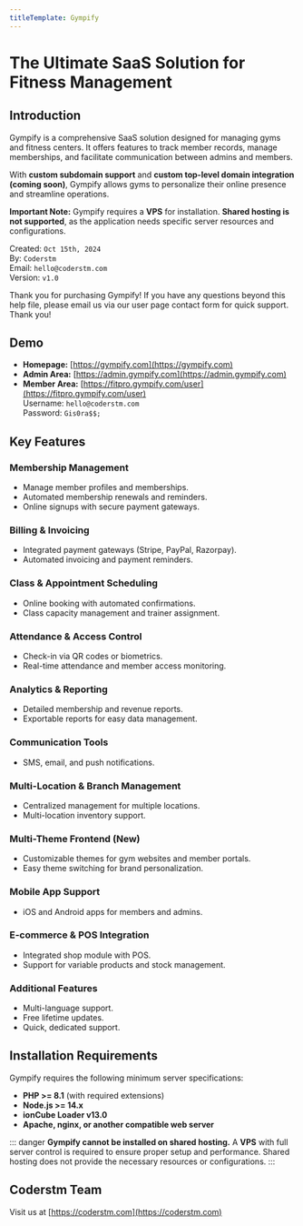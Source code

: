 ```yaml
---
titleTemplate: Gympify
---
```


# The Ultimate SaaS Solution for Fitness Management

## Introduction

Gympify is a comprehensive SaaS solution designed for managing gyms and fitness centers. It offers features to track member records, manage memberships, and facilitate communication between admins and members. 

With **custom subdomain support** and **custom top-level domain integration (coming soon)**, Gympify allows gyms to personalize their online presence and streamline operations. 

**Important Note:** Gympify requires a **VPS** for installation. **Shared hosting is not supported**, as the application needs specific server resources and configurations.

Created: `Oct 15th, 2024`<br>
By: `Coderstm`<br>
Email: `hello@coderstm.com`<br>
Version: `v1.0`

Thank you for purchasing Gympify! If you have any questions beyond this help file, please email us via our user page contact form for quick support. Thank you!

## Demo
- **Homepage:** [https://gympify.com](https://gympify.com)
- **Admin Area:** [https://admin.gympify.com](https://admin.gympify.com)
- **Member Area:** [https://fitpro.gympify.com/user](https://fitpro.gympify.com/user)  
  Username: `hello@coderstm.com`  
  Password: `Gis0ra$$;`

## Key Features

### **Membership Management**
- Manage member profiles and memberships.
- Automated membership renewals and reminders.
- Online signups with secure payment gateways.

### **Billing & Invoicing**
- Integrated payment gateways (Stripe, PayPal, Razorpay).
- Automated invoicing and payment reminders.

### **Class & Appointment Scheduling**
- Online booking with automated confirmations.
- Class capacity management and trainer assignment.

### **Attendance & Access Control**
- Check-in via QR codes or biometrics.
- Real-time attendance and member access monitoring.

### **Analytics & Reporting**
- Detailed membership and revenue reports.
- Exportable reports for easy data management.

### **Communication Tools**
- SMS, email, and push notifications.

### **Multi-Location & Branch Management**
- Centralized management for multiple locations.
- Multi-location inventory support.

### **Multi-Theme Frontend (New)**
- Customizable themes for gym websites and member portals.
- Easy theme switching for brand personalization.

### **Mobile App Support**
- iOS and Android apps for members and admins.

### **E-commerce & POS Integration**
- Integrated shop module with POS.
- Support for variable products and stock management.

### **Additional Features**
- Multi-language support.
- Free lifetime updates.
- Quick, dedicated support.

## Installation Requirements

Gympify requires the following minimum server specifications:

- **PHP >= 8.1** (with required extensions)
- **Node.js >= 14.x**
- **ionCube Loader v13.0**
- **Apache, nginx, or another compatible web server**

::: danger
**Gympify cannot be installed on shared hosting.** A **VPS** with full server control is required to ensure proper setup and performance. Shared hosting does not provide the necessary resources or configurations.
:::

## Coderstm Team
Visit us at [https://coderstm.com](https://coderstm.com)